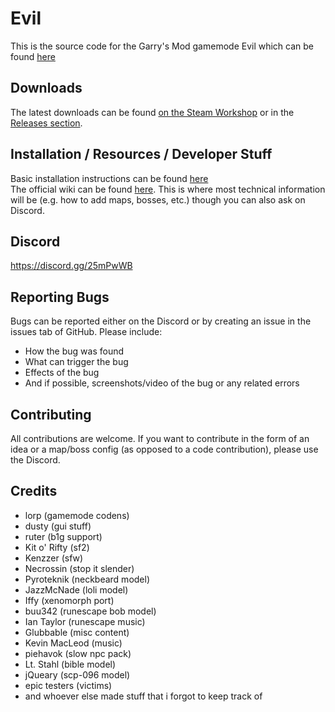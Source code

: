 # Evil
This is the source code for the Garry's Mod gamemode Evil which can be found [here](https://steamcommunity.com/sharedfiles/filedetails/?id=1898698389)

## Downloads
The latest downloads can be found [on the Steam Workshop](https://steamcommunity.com/sharedfiles/filedetails/?id=1888625075) or in the [Releases section](https://github.com/lorpus/evil/releases).

## Installation / Resources / Developer Stuff
Basic installation instructions can be found [here](https://wiki.uwu.tokyo/Installation)  
The official wiki can be found [here](https://wiki.uwu.tokyo/Main_Page). This is where most technical information will be (e.g. how to add maps, bosses, etc.) though you can also ask on Discord.

## Discord
https://discord.gg/25mPwWB

## Reporting Bugs
Bugs can be reported either on the Discord or by creating an issue in the issues tab of GitHub.
Please include:
- How the bug was found
- What can trigger the bug
- Effects of the bug
- And if possible, screenshots/video of the bug or any related errors

## Contributing
All contributions are welcome. If you want to contribute in the form of an idea or a map/boss config (as opposed to a code contribution), please use the Discord.

## Credits
- lorp (gamemode codens)
- dusty (gui stuff)
- ruter (b1g support)
- Kit o' Rifty (sf2)
- Kenzzer (sfw)
- Necrossin (stop it slender)
- Pyroteknik (neckbeard model)
- JazzMcNade (loli model)
- Iffy (xenomorph port)
- buu342 (runescape bob model)
- Ian Taylor (runescape music)
- Glubbable (misc content)
- Kevin MacLeod (music)
- piehavok (slow npc pack)
- Lt. Stahl (bible model)
- jQueary (scp-096 model)
- epic testers (victims)
- and whoever else made stuff that i forgot to keep track of
